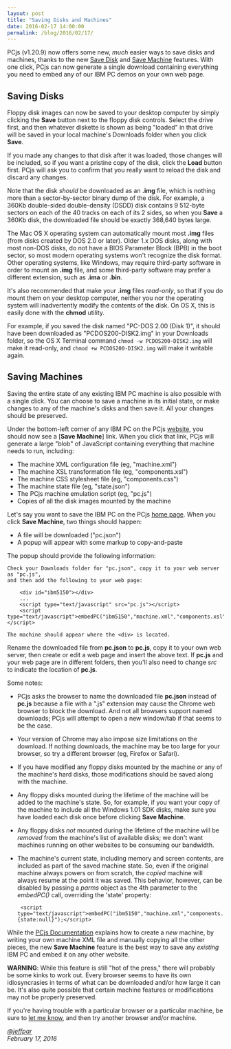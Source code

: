 ```yaml
---
layout: post
title: "Saving Disks and Machines"
date: 2016-02-17 14:00:00
permalink: /blog/2016/02/17/
---
```


PCjs (v1.20.9) now offers some new, *much* easier ways to save disks and machines, thanks to the new
[Save Disk](/blog/2016/02/17/#saving-disks) and [Save Machine](/blog/2016/02/17/#saving-machines) features.
With one click, PCjs can now generate a single download containing everything you need to embed any of our
IBM PC demos on your own web page.

Saving Disks
---

Floppy disk images can now be saved to your desktop computer by simply clicking the **Save** button next
to the floppy disk controls.  Select the drive first, and then whatever diskette is shown as being "loaded"
in that drive will be saved in your local machine's Downloads folder when you click **Save**.

If you made any changes to that disk after it was loaded, those changes will be included, so if you want a pristine
copy of the disk, click the **Load** button first.  PCjs will ask you to confirm that you really want to reload the
disk and discard any changes.

Note that the disk *should* be downloaded as an **.img** file, which is nothing more than a sector-by-sector binary
dump of the disk.  For example, a 360Kb double-sided double-density (DSDD) disk contains 9 512-byte sectors on each
of the 40 tracks on each of its 2 sides, so when you **Save** a 360Kb disk, the downloaded file should be exactly
368,640 bytes large.

The Mac OS X operating system can automatically mount most **.img** files (from disks created by DOS 2.0 or later).
Older 1.x DOS disks, along with most non-DOS disks, do not have a BIOS Parameter Block (BPB) in the boot sector, so
most modern operating systems won't recognize the disk format.  Other operating systems, like Windows, may require
third-party software in order to mount an **.img** file, and some third-party software may prefer a different extension,
such as **.ima** or **.bin**.

It's also recommended that make your **.img** files *read-only*, so that if you do mount them on your desktop
computer, neither you nor the operating system will inadvertently modify the contents of the disk.  On OS X, this is
easily done with the **chmod** utility.

For example, if you saved the disk named "PC-DOS 2.00 (Disk 1)", it should have been downloaded as "PCDOS200-DISK2.img"
in your Downloads folder, so the OS X Terminal command `chmod -w PCDOS200-DISK2.img` will make it read-only, and
`chmod +w PCDOS200-DISK2.img` will make it writable again.

Saving Machines
---

Saving the entire state of any existing IBM PC machine is also possible with a single click.  You can choose to save
a machine in its initial state, or make changes to any of the machine's disks and then save it.  All your changes should
be preserved.

Under the bottom-left corner of any IBM PC on the PCjs [website](http://www.pcjs.org/), you should now see a
[**Save Machine**] link.  When you click that link, PCjs will generate a large "blob" of JavaScript containing
everything that machine needs to run, including:

 * The machine XML configuration file (eg, "machine.xml")
 * The machine XSL transformation file (eg, "components.xsl")
 * The machine CSS stylesheet file (eg, "components.css")
 * The machine state file (eg, "state.json")
 * The PCjs machine emulation script (eg, "pc.js")
 * Copies of all the disk images mounted by the machine

Let's say you want to save the IBM PC on the PCjs [home page](http://www.pcjs.org/).  When you click
**Save Machine**, two things should happen:

 * A file will be downloaded ("pc.json")
 * A popup will appear with some markup to copy-and-paste

The popup should provide the following information:

	Check your Downloads folder for "pc.json", copy it to your web server as "pc.js",
	and then add the following to your web page:

		<div id="ibm5150"></div>
		...
		<script type="text/javascript" src="pc.js"></script>
		<script type="text/javascript">embedPC("ibm5150","machine.xml","components.xsl");</script>
	
	The machine should appear where the <div> is located.

Rename the downloaded file from **pc.json** to **pc.js**, copy it to your own web server, then create or edit
a web page and insert the above text.  If **pc.js** and your web page are in different folders, then you'll also
need to change *src* to indicate the location of **pc.js**.

Some notes:

 * PCjs asks the browser to name the downloaded file **pc.json** instead of **pc.js** because a file with a ".js"
 extension may cause the Chrome web browser to block the download.  And not all browsers support named downloads;
 PCjs will attempt to open a new window/tab if that seems to be the case.
 
 * Your version of Chrome may also impose size limitations on the download.  If nothing downloads, the machine may
 be too large for your browser, so try a different browser (eg, Firefox or Safari).

 * If you have modified any floppy disks mounted by the machine *or* any of the machine's hard disks, those
 modifications should be saved along with the machine.
 
 * Any floppy disks mounted during the lifetime of the machine will be added to the machine's state.  So, for example,
 if you want your copy of the machine to include all the Windows 1.01 SDK disks, make sure you have loaded each disk
 once before clicking **Save Machine**.
 
 * Any floppy disks *not* mounted during the lifetime of the machine will be *removed* from the machine's list of
 available disks; we don't want machines running on other websites to be consuming our bandwidth.

 * The machine's current state, including memory and screen contents, are included as part of the saved
 machine state.  So, even if the original machine always powers on from scratch, the *copied* machine will always
 resume at the point it was saved.  This behavior, however, can be disabled by passing a *parms* object as the
 4th parameter to the *embedPC()* call, overriding the 'state' property:
 
		<script type="text/javascript">embedPC("ibm5150","machine.xml","components.xsl","{state:null}");</script>

While the [PCjs Documentation](/docs/pcjs/) explains how to create a *new* machine, by writing your own machine
XML file and manually copying all the other pieces, the new **Save Machine** feature is the best way to save
any *existing* IBM PC and embed it on any other website.

**WARNING**: While this feature is still "hot of the press," there will probably be some kinks to work out.  Every
browser seems to have its own idiosyncrasies in terms of what can be downloaded and/or how large it can be.  It's
also quite possible that certain machine features or modifications may not be properly preserved.

If you're having trouble with a particular browser or a particular machine, be sure to
[let me know](mailto:Jeff@pcjs.org), and then try another browser and/or machine.

*[@jeffpar](http://twitter.com/jeffpar)*  
*February 17, 2016*
